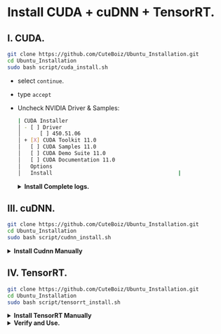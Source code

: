 # Install CUDA + cuDNN + TensorRT.

## I. CUDA.

```sh
git clone https://github.com/CuteBoiz/Ubuntu_Installation.git
cd Ubuntu_Installation
sudo bash script/cuda_install.sh
```

  - select `continue`.
  - type `accept`
  - Uncheck NVIDIA Driver & Samples:
  	```sh
	| CUDA Installer                                                               │
	│ - [ ] Driver                                                                 │
	│      [ ] 450.51.06                                                           │
	│ + [X] CUDA Toolkit 11.0                                                      │
	│   [ ] CUDA Samples 11.0                                                      │
	│   [ ] CUDA Demo Suite 11.0                                                   │
	│   [ ] CUDA Documentation 11.0                                                │
	│   Options                                                                    │
	│   Install 								       |
	```
	
	<details>
	<summary><b>Install Complete logs.</b></summary>
		
	```sh
	= Summary =
	===========

	Driver:   Not Selected
	Toolkit:  Installed in /usr/local/cuda-11.0/
	Samples:  Installed in /home/phatnt/, but missing recommended libraries

	Please make sure that
	 -   PATH includes /usr/local/cuda-11.0/bin
	 -   LD_LIBRARY_PATH includes /usr/local/cuda-11.0/lib64, or, add /usr/local/cuda-11.0/lib64 to /etc/ld.so.conf and run ldconfig as root

	To uninstall the CUDA Toolkit, run cuda-uninstaller in /usr/local/cuda-11.0/bin
	***WARNING: Incomplete installation! This installation did not install the CUDA Driver. A driver of version at least .00 is required for CUDA 11.0 functionality to work.
	To install the driver using this installer, run the following command, replacing <CudaInstaller> with the name of this run file:
	    sudo <CudaInstaller>.run --silent --driver

	Logfile is /var/log/cuda-installer.log
	```
	
	</details>
		
## III. cuDNN.

```sh
git clone https://github.com/CuteBoiz/Ubuntu_Installation.git
cd Ubuntu_Installation
sudo bash script/cudnn_install.sh
```

<details>
<summary><b>Install Cudnn Manually</b></summary>

- **Download:**

	- Go to [NVIDIA cuDNN home page](https://developer.nvidia.com/cudnn)
	- Click `Download cuDNN`.
	- Login then `Submit` short survey if first time download.
	- Check `Accept the Terms and Conditions`.
	- Click `Archived cuDNN Releases`.
	- **Choose the corresponding version with your CUDA Toolkit Version.**
	- Download the `cuDNN Library for Linux (x86_64)`.

- **Copy CuDNN library to Cuda installed place:**
	```sh 
	tar -xvf cudnn-x.x-linux-x64-v8.x.x.x.tar.xz
	#Replace 1x.x with you installed version(e.g: 10.2, 11.1, 11.3, ...).
	CUDA_VER=1x.x
	sudo cp cuda/include/cudnn*.h /usr/local/cuda-$CUDA_VER/include
	sudo cp cuda/lib/libcudnn* /usr/local/cuda-$CUDA_VER/lib64
	sudo chmod a+r /usr/local/cuda-$CUDA_VER/include/cudnn*.h /usr/local/cuda-$CUDA_VER/lib64/libcudnn* 
	```
- **Delete extracted folder**.

</details>		

## IV. TensorRT.

```sh
git clone https://github.com/CuteBoiz/Ubuntu_Installation.git
cd Ubuntu_Installation
sudo bash script/tensorrt_install.sh
```

<details>
<summary><b>Install TensorRT Manually</b></summary>

- **Download:**
	- Go to: [TensorRT Page](https://developer.nvidia.com/tensorrt).
	- Click `Get Started`.
	- Click `Download Now`.
	- Login then `Submit` short survey if first time download.
	- Select the version of TensorRT that you're interested in.
	- Check `I Agree To the Terms of the NVIDIA TensorRT License Agreement`.
	- Download `TAR Package` with corresponding CUDA ToolkitVersion.
	- Extract downloaded file to `/home/username/` folder. This place will become installed folder.

- **Add below srcipt to ~/.bashrc:**
	```sh
	export LD_LIBRARY_PATH=$LD_LIBRARY_PATH:/path/to/TensorRT-7.x.x.x/lib #Chage path to your installed TensorRT folder.
	```
	
	
- ***Install TensorRT-Python (Linux Only / not support Windows yet)***

	- ***Go to installed folder:***
		```sh
		cd TensorRT-7.x.x.x...
		```

	- ***Install coresponding Python `TensorRT` wheel file (cp37 stand for python 3.7):***
		```sh
		cd python 
		pip install tensorrt-*-cp37-none-linux_x86_64.whl
		```

	- ***Install addition wheel files:***
		```sh
		cd ../uff
		pip install uff-*-py2.py3-none-any.whl
		cd ../graphsurgeon
		pip install graphsurgeon-*-py2.py3-none-any.whl
		cd ../onnx_graphsurgeon
		pip install onnx_graphsurgeon-*-py2.py3-none-any.whl
	```

</details>

<details>
<summary><b>Verify and Use.</b></summary>

- ***Python:*** [TensorRT Parser Python](https://github.com/CuteBoiz/TensorRT_Parser_Python)
	```sh
	exec bash #Reload terminal
	python3 -c "import tensorrt as trt; print(trt.__version__)"
	```
	***Note:*** Python does not support TensorRT on Windows yet. 

- ***C++:***  [TensorRT Parser C++](https://github.com/CuteBoiz/TensorRT_Parser_Cpp)

	- Add those script to **CMakeLists** flie:
		```sh
		#Cuda
		include_directories(/usr/local/cuda/include)
		link_directories(/usr/local/cuda/lib64)

		#TensorRT
		include_directories(path/to/TensorRT-7.x.x.x/include) #X is your TensorRT version
		link_directories(path/to/TensorRT-7.x.x.x/lib)
		```

	- In Cpp file:
		```sh
		#include <NvInferRuntime.h>
		#include <NvInfer.h>
		#include <NvOnnxParser.h>
		```

</details>
